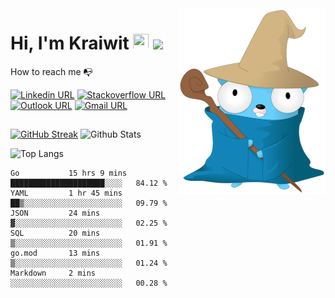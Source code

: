 <img align="right" width="235" src="https://github.com/arsmn/arsmn/blob/main/magician_gopher.png">

# Hi, I'm Kraiwit <img src="https://media.giphy.com/media/hvRJCLFzcasrR4ia7z/giphy.gif" width="25px" height="25px"> ![](https://komarev.com/ghpvc/?username=parlarlax&label=PROFILE+VIEWS)

How to reach me :mailbox_with_no_mail:

[![Linkedin URL](https://img.shields.io/badge/LinkedIn-0077B5?style=for-the-badge&logo=linkedin&logoColor=white)](https://www.linkedin.com/in/kraiwit-tongkul-545b0b64/)
[![Stackoverflow URL](https://img.shields.io/badge/Stackoverflow-ef8236?style=for-the-badge&logo=stackoverflow&logoColor=white)](https://stackoverflow.com/users/15555894/lax-tongkul)
[![Outlook URL](https://img.shields.io/badge/Outlook-0078D4?style=for-the-badge&logo=microsoft-outlook&logoColor=white)](mailto:lax.ltk@outlook.com)
[![Gmail URL](https://img.shields.io/badge/Gmail-D14836?style=for-the-badge&logo=gmail&logoColor=white)](mailto:lax.ltk@gmail.com)




##
[![GitHub Streak](https://github-readme-streak-stats.herokuapp.com?user=parlarlax&theme=dark)](https://git.io/streak-stats)
![Github Stats](https://github-readme-stats.vercel.app/api?username=parlarlax&show_icons=true&theme=github_dark&include_all_commits=true&custom_title=GitHub%20Stats)

![Top Langs](https://github-readme-stats.vercel.app/api/top-langs/?username=parlarlax&hide=css,html&theme=github_dark&layout=compact)

<!--START_SECTION:waka-->

```text
Go           15 hrs 9 mins   █████████████████████░░░░   84.12 %
YAML         1 hr 45 mins    ██▒░░░░░░░░░░░░░░░░░░░░░░   09.79 %
JSON         24 mins         ▓░░░░░░░░░░░░░░░░░░░░░░░░   02.25 %
SQL          20 mins         ▒░░░░░░░░░░░░░░░░░░░░░░░░   01.91 %
go.mod       13 mins         ▒░░░░░░░░░░░░░░░░░░░░░░░░   01.24 %
Markdown     2 mins          ░░░░░░░░░░░░░░░░░░░░░░░░░   00.28 %
```

<!--END_SECTION:waka-->
